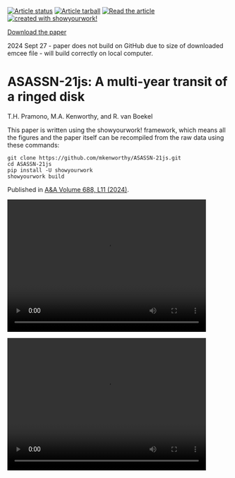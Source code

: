 <a href="https://github.com/mkenworthy/ASASSN-21js/actions/workflows/build.yml"><img src="https://github.com/mkenworthy/ASASSN-21js/actions/workflows/build.yml/badge.svg?branch=main" alt="Article status"/></a>
<a href="https://github.com/mkenworthy/ASASSN-21js/raw/main-pdf/arxiv.tar.gz"><img src="https://img.shields.io/badge/article-tarball-blue.svg?style=flat" alt="Article tarball"/></a>
<a href="https://github.com/mkenworthy/ASASSN-21js/raw/main-pdf/ms.pdf"><img src="https://img.shields.io/badge/article-pdf-blue.svg?style=flat" alt="Read the article"/></a>
<a href="https://github.com/showyourwork/showyourwork"><img src="https://img.shields.io/badge/created%20with-showyourwork!-ff0000" alt="created with showyourwork!"></a>

<a href="https://github.com/mkenworthy/ASASSN-21js/blob/main/ms.pdf">Download the paper</a>

2024 Sept 27 - paper does not build on GitHub due to size of downloaded emcee file - will build correctly on local computer.

# ASASSN-21js: A multi-year transit of a ringed disk

T.H. Pramono, M.A. Kenworthy, and R. van Boekel

This paper is written using the showyourwork! framework, which means all
the figures and the paper itself can be recompiled from the raw data
using these commands:

    git clone https://github.com/mkenworthy/ASASSN-21js.git
    cd ASASSN-21js
    pip install -U showyourwork
    showyourwork build

Published in <a href="https://www.aanda.org/articles/aa/full_html/2024/08/aa50288-24/aa50288-24.html">A&A
Volume 688, L11 (2024)</a>.

<video width="450" height="300" src="https://github.com/mkenworthy/ASASSN-21js/blob/main/ASASSN-21js.mp4"></video>

<video width="450" height="300" src="https://github.com/user-attachments/assets/f8ca12ea-9880-4431-a6a5-75084e322e11"></video>

